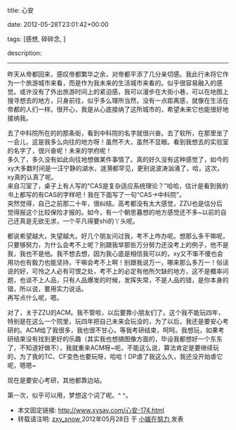 title: 心安

date: 2012-05-28T23:01:42+00:00

tags: [感想, 碎碎念, ]

description: 

---
昨天从帝都回来，感叹帝都繁华之余，对帝都平添了几分亲切感。我此行未将它作为一个旅游城市来看，而是作为我未来的生活城市来看的。似乎很容易融入的感觉。或许没有了外出旅游时间上的紧迫感，我可以漫步在大街小巷，可以在地图上搜寻想去的地方，只身前往，似乎多么理所当然，没有一点距离感，就像在生活在帝都的人们一样。很开心，我是从心底接纳了这所城市的，希望未来它也能很好地接纳我。 

去了中科院所在的的那条街，看到中科院的名字就很兴奋。去了软所，在那里坐了一会儿，这是我多么向往的地方呀！虽然不大，虽然不显眼。看到我想去的实验室的名字了，很兴奋呢！未来的学府呢！    
多久了，多久没有如此向往地想做某件事情了。真的好久没有这种感觉了，如今的xy大多数时间是一汪宁静的湖水，涟漪都罕见，更别说波涛汹涌了，哈，这次，xy真的认真了呢。    
来自习室了，桌子上有人写的“CAS是复杂适应系统理论？”哈哈，估计是看到我的书上都写的有CAS的字样吧！我在下面写了一句“CAS→中科院”。    
突然觉得，自己之前那二十年，很纠结。高考都没有太大感觉，ZZU也是估分后觉得报这个比较保险才报的。如今，有一个朝思暮想的地方感觉还不多~以前的自己还真是无欲无求，一个平凡得要shi的丫头呢。    
  
都说希望越大，失望越大。好几个朋友问过我，考不上咋办呢。想那么多干嘛呢，只要够努力，为什么会考不上呢？别跟我举那些万分努力还没考上的例子，他不是我，我也不是他。我不想去想，因为我心底是相信我可以的，xy又不笨不傻也会用功也有毅力也能坚持，干嘛会考不上啊！别跟我说万一，哪来那么多万一！俗话说的好，可怜之人必有可恨之处，考不上的必定有他所欠缺的地方，这不是概率问题，也谈不上人品，只有人品爆发的时候，发挥失常，不是人品的错，是你本身的错，所以说，要用实力说话。    
再写点什么呢，嗯。   
  
对了，关于ZZU的ACM。我不管啦，以后要靠小朋友们了。这个我不能玩四年，特别是在这么一个院里，玩四年把自己未来会玩没的，为了以后，我还是要安心考研的。ACM给了我很多，我也很不甘心，等我考研结束，呵呵。我想玩，如果考研结束没有找到更好的乐趣（其实我也想搞图像方面的，毕设我都想好一个东东了，不知道好做不），我就重来ACM呀~呃，不能这么说，算法肯定是要继续玩的，为了我的TC、CF变色也要玩呀，哈哈！DP虐了我这么久，我还没开始虐它呢，嗯嗯~   
  
现在是要安心考研，其他都靠边站。   
  
第一次，似乎可以用，梦想这个词了呢。^ ^。   


  * 本文固定链接: [ http://www.xysay.com/心安-174.html ](http://www.xysay.com/%e5%bf%83%e5%ae%89-174.html)
  * 转载请注明: [ zxy_snow ](http://www.xysay.com/author/zxy_snow) 2012年05月28日  于 [ 小媛在努力 ](http://www.xysay.com/) 发表 
